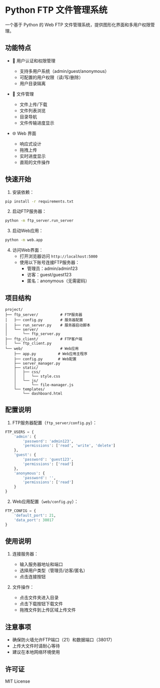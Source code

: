 # Python FTP 文件管理系统

一个基于 Python 的 Web FTP 文件管理系统，提供图形化界面和多用户权限管理。

## 功能特点

- 🔐 用户认证和权限管理
  - 支持多用户系统（admin/guest/anonymous）
  - 可配置的用户权限（读/写/删除）
  - 用户目录隔离

- 📂 文件管理
  - 文件上传/下载
  - 文件列表浏览
  - 目录导航
  - 文件传输进度显示

- 🌐 Web 界面
  - 响应式设计
  - 拖拽上传
  - 实时进度显示
  - 直观的文件操作

## 快速开始

1. 安装依赖：
```bash
pip install -r requirements.txt
```

2. 启动FTP服务器：
```bash
python -m ftp_server.run_server
```

3. 启动Web应用：
```bash
python -m web.app
```

4. 访问Web界面：
   - 打开浏览器访问 `http://localhost:5000`
   - 使用以下账号连接FTP服务器：
     - 管理员：admin/admin123
     - 访客：guest/guest123
     - 匿名：anonymous（无需密码）

## 项目结构
```
project/
├── ftp_server/          # FTP服务器
│   ├── config.py        # 服务器配置
│   ├── run_server.py    # 服务器启动脚本
│   └── server/
│       └── ftp_server.py
├── ftp_client/          # FTP客户端
│   └── ftp_client.py
└── web/                 # Web应用
    ├── app.py          # Web应用主程序
    ├── config.py       # Web配置
    ├── server_manager.py
    ├── static/
    │   ├── css/
    │   │   └── style.css
    │   └── js/
    │       └── file-manager.js
    └── templates/
        └── dashboard.html
```

## 配置说明

1. FTP服务器配置（`ftp_server/config.py`）：
```python
FTP_USERS = {
    'admin': {
        'password': 'admin123',
        'permissions': ['read', 'write', 'delete']
    },
    'guest': {
        'password': 'guest123',
        'permissions': ['read']
    },
    'anonymous': {
        'password': '',
        'permissions': ['read']
    }
}
```

2. Web应用配置（`web/config.py`）：
```python
FTP_CONFIG = {
    'default_port': 21,
    'data_port': 38017
}
```

## 使用说明

1. 连接服务器：
   - 输入服务器地址和端口
   - 选择用户类型（管理员/访客/匿名）
   - 点击连接按钮

2. 文件操作：
   - 点击文件夹进入目录
   - 点击下载按钮下载文件
   - 拖拽文件到上传区域上传文件

## 注意事项

- 确保防火墙允许FTP端口（21）和数据端口（38017）
- 上传大文件时请耐心等待
- 建议在本地网络环境使用

## 许可证

MIT License